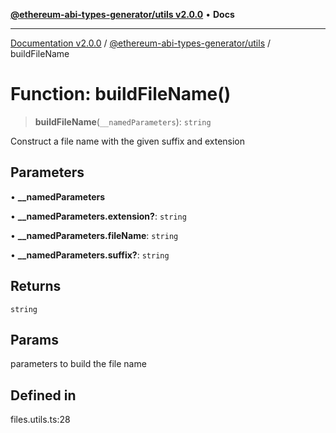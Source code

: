 [**@ethereum-abi-types-generator/utils v2.0.0**](../README.md) • **Docs**

***

[Documentation v2.0.0](../../../packages.md) / [@ethereum-abi-types-generator/utils](../README.md) / buildFileName

# Function: buildFileName()

> **buildFileName**(`__namedParameters`): `string`

Construct a file name with the given suffix and extension

## Parameters

• **\_\_namedParameters**

• **\_\_namedParameters.extension?**: `string`

• **\_\_namedParameters.fileName**: `string`

• **\_\_namedParameters.suffix?**: `string`

## Returns

`string`

## Params

parameters to build the file name

## Defined in

files.utils.ts:28
